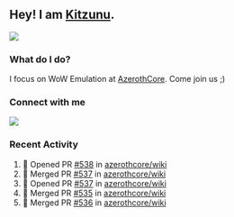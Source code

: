 ## Hey! I am [Kitzunu](https://Github.com/Kitzunu).

<!--- <a href="https://github-readme-stats.kitzunu.vercel.app/api?username=Kitzunu&show_icons=true&theme=dark">
  <img src="https://github-readme-stats.kitzunu.vercel.app/api?username=Kitzunu&show_icons=true&theme=dark" />
</a>
<a href="https://github-readme-stats.kitzunu.vercel.app/api?username=Kitzunu&show_icons=true&theme=dark">
  <img align="center" src="https://github-readme-stats.vercel.app/api/top-langs/?username=Kitzunu&layout=compact&theme=dark" />
</a> -->

<a href="https://metrics.lecoq.io/Kitzunu?template=classic&people=1&notable=1&people.limit=28&people.size=28&people.types=followers%2C%20following&people.thanks=Keader&people.identicons=false&people.shuffle=false&notable.repositories=true&config.timezone=Europe%2FStockholm">
  <img align="center" src="https://metrics.lecoq.io/Kitzunu?template=classic&people=1&notable=1&people.limit=28&people.size=28&people.types=followers%2C%20following&people.thanks=Keader&people.identicons=false&people.shuffle=false&notable.repositories=true&config.timezone=Europe%2FStockholm" />
</a>

### What do I do?

I focus on WoW Emulation at [AzerothCore](https://Github.com/AzerothCore). Come join us ;)

### Connect with me
[![](https://img.shields.io/badge/AzerothCore%20Discord-Connect%20with%20me!-green)](https://discord.com/invite/gkt4y2x)

### Recent Activity

<!--START_SECTION:activity-->
1. 💪 Opened PR [#538](https://github.com/azerothcore/wiki/pull/538) in [azerothcore/wiki](https://github.com/azerothcore/wiki)
2. 🎉 Merged PR [#537](https://github.com/azerothcore/wiki/pull/537) in [azerothcore/wiki](https://github.com/azerothcore/wiki)
3. 💪 Opened PR [#537](https://github.com/azerothcore/wiki/pull/537) in [azerothcore/wiki](https://github.com/azerothcore/wiki)
4. 🎉 Merged PR [#535](https://github.com/azerothcore/wiki/pull/535) in [azerothcore/wiki](https://github.com/azerothcore/wiki)
5. 🎉 Merged PR [#536](https://github.com/azerothcore/wiki/pull/536) in [azerothcore/wiki](https://github.com/azerothcore/wiki)
<!--END_SECTION:activity-->
